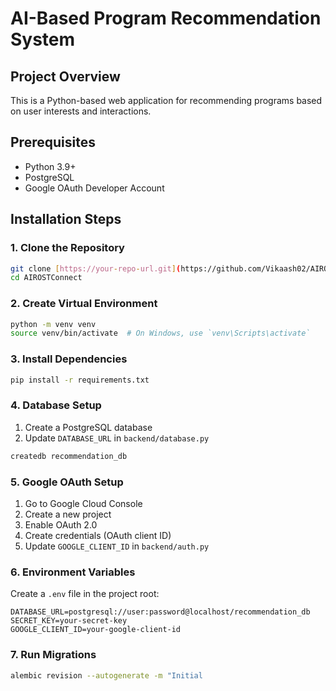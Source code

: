 # AI-Based Program Recommendation System

## Project Overview
This is a Python-based web application for recommending programs based on user interests and interactions.

## Prerequisites
- Python 3.9+
- PostgreSQL
- Google OAuth Developer Account

## Installation Steps

### 1. Clone the Repository
```bash
git clone [https://your-repo-url.git](https://github.com/Vikaash02/AIROSTConnect.git)
cd AIROSTConnect
```

### 2. Create Virtual Environment
```bash
python -m venv venv
source venv/bin/activate  # On Windows, use `venv\Scripts\activate`
```

### 3. Install Dependencies
```bash
pip install -r requirements.txt
```

### 4. Database Setup
1. Create a PostgreSQL database
2. Update `DATABASE_URL` in `backend/database.py`
```bash
createdb recommendation_db
```

### 5. Google OAuth Setup
1. Go to Google Cloud Console
2. Create a new project
3. Enable OAuth 2.0
4. Create credentials (OAuth client ID)
5. Update `GOOGLE_CLIENT_ID` in `backend/auth.py`

### 6. Environment Variables
Create a `.env` file in the project root:
```
DATABASE_URL=postgresql://user:password@localhost/recommendation_db
SECRET_KEY=your-secret-key
GOOGLE_CLIENT_ID=your-google-client-id
```

### 7. Run Migrations
```bash
alembic revision --autogenerate -m "Initial
